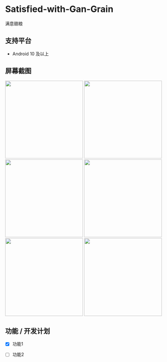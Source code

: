 # Satisfied-with-Gan-Grain
满意赣粮
## 支持平台
- Android 10 及以上
## 屏幕截图

<div>
  <img src="https://github.com/Mu-L/Kazumi/blob/main/static/screenshot/img_1.png" width="250"/>
  <img src="https://github.com/Mu-L/Kazumi/blob/main/static/screenshot/img_1.png" width="250"/>
  <img src="https://github.com/Mu-L/Kazumi/blob/main/static/screenshot/img_1.png" width="250"/>
  <img src="https://github.com/Mu-L/Kazumi/blob/main/static/screenshot/img_1.png" width="250"/>
  <img src="https://github.com/Mu-L/Kazumi/blob/main/static/screenshot/img_1.png" width="250"/>
  <img src="https://github.com/Mu-L/Kazumi/blob/main/static/screenshot/img_1.png" width="250"/>
</div>

## 功能 / 开发计划
- [x] 功能1
- [ ] 功能2

